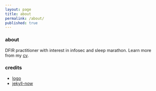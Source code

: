 ```yaml
---
layout: page
title: about
permalink: /about/
published: true
---
```

### about
DFIR practitioner with interest in infosec and sleep marathon. Learn more from my [cv](https://www.visualcv.com/aldosimon/).

### credits
* [logo](https://www.cleanpng.com/)
* [jekyll-now](https://github.com/barryclark/jekyll-now "jekyll-now")
